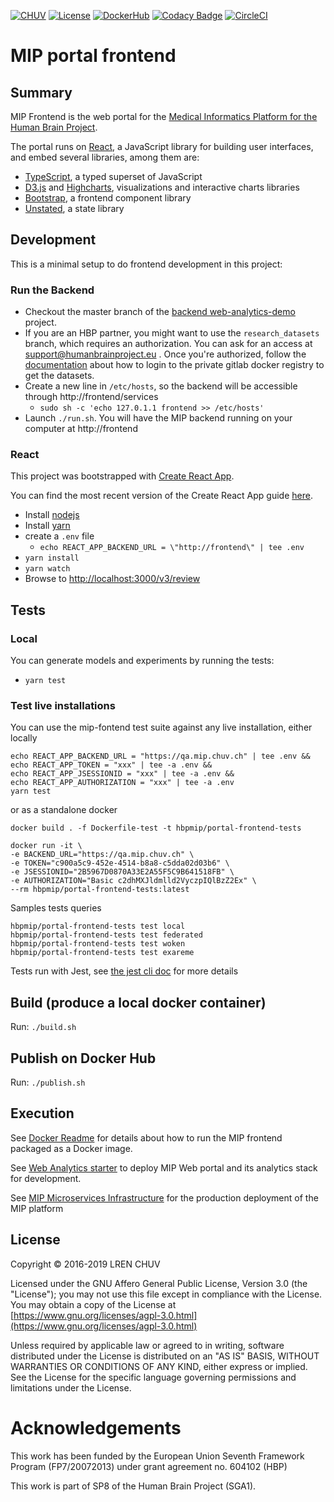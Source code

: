[![CHUV](https://img.shields.io/badge/HBP-AF4C64.svg)](https://www.humanbrainproject.eu) [![License](https://img.shields.io/badge/license-AGPL--3.0-blue.svg)](https://www.gnu.org/licenses/agpl-3.0.html) [![DockerHub](https://img.shields.io/badge/docker-hbpmip%2Fportal--frontend-008bb8.svg)](https://hub.docker.com/r/hbpmip/portal-frontend/) [![Codacy Badge](https://api.codacy.com/project/badge/Grade/9143f566eca64ffbb06258c61fb64ea0)](https://www.codacy.com/app/hbp-mip/portal-frontend?utm_source=github.com&utm_medium=referral&utm_content=HBPMedical/portal-frontend&utm_campaign=Badge_Grade) [![CircleCI](https://circleci.com/gh/HBPMedical/portal-frontend/tree/master.svg?style=svg)](https://circleci.com/gh/HBPMedical/portal-frontend/tree/master)

# MIP portal frontend

## Summary

MIP Frontend is the web portal for the [Medical Informatics Platform for the Human Brain Project](https://hbpmedical.github.io/).

The portal runs on [React](https://reactjs.org), a JavaScript library for building user interfaces, and embed several libraries, among them are:

- [TypeScript](https://www.typescriptlang.org), a typed superset of JavaScript
- [D3.js](https://d3js.org) and [Highcharts](https://www.highcharts.com), visualizations and interactive charts libraries
- [Bootstrap](https://getbootstrap.com/), a frontend component library
- [Unstated](https://github.com/jamiebuilds/unstated), a state library

## Development

This is a minimal setup to do frontend development in this project:

### Run the Backend

- Checkout the master branch of the [backend web-analytics-demo](https://github.com/HBPMedical/web-analytics-demo) project.
- If you are an HBP partner, you might want to use the `research_datasets` branch, which requires an authorization. You can ask for an access at support@humanbrainproject.eu . Once you're authorized, follow the [documentation](https://github.com/HBPMedical/web-analytics-demo/tree/research_datasets) about how to login to the private gitlab docker registry to get the datasets.
- Create a new line in `/etc/hosts`, so the backend will be accessible through http://frontend/services
  - `sudo sh -c 'echo 127.0.1.1 frontend >> /etc/hosts'`
- Launch `./run.sh`. You will have the MIP backend running on your computer at http://frontend

### React

This project was bootstrapped with [Create React App](https://github.com/facebookincubator/create-react-app).

You can find the most recent version of the Create React App guide [here](https://github.com/facebookincubator/create-react-app/blob/master/packages/react-scripts/template/README.md).

- Install [nodejs](https://nodejs.org)
- Install [yarn](https://yarnpkg.com/en/)
- create a `.env` file
  - `echo REACT_APP_BACKEND_URL = \"http://frontend\" | tee .env`
- `yarn install`
- `yarn watch`
- Browse to [http://localhost:3000/v3/review](http://localhost:3000/v3/review)

## Tests

### Local

You can generate models and experiments by running the tests:

- `yarn test`

### Test live installations

You can use the mip-fontend test suite against any live installation, either locally

```
echo REACT_APP_BACKEND_URL = "https://qa.mip.chuv.ch" | tee .env &&
echo REACT_APP_TOKEN = "xxx" | tee -a .env &&
echo REACT_APP_JSESSIONID = "xxx" | tee -a .env &&
echo REACT_APP_AUTHORIZATION = "xxx" | tee -a .env
yarn test
```

or as a standalone docker

```
docker build . -f Dockerfile-test -t hbpmip/portal-frontend-tests
```

```
docker run -it \
-e BACKEND_URL="https://qa.mip.chuv.ch" \
-e TOKEN="c900a5c9-452e-4514-b8a8-c5dda02d03b6" \
-e JSESSIONID="2B5967D0870A33E2A55F5C9B641518FB" \
-e AUTHORIZATION="Basic c2dhMXJldmlld2VyczpIQlBzZ2Ex" \
--rm hbpmip/portal-frontend-tests:latest
```

Samples tests queries

```
hbpmip/portal-frontend-tests test local
hbpmip/portal-frontend-tests test federated
hbpmip/portal-frontend-tests test woken
hbpmip/portal-frontend-tests test exareme
```

Tests run with Jest, see [the jest cli doc](https://jestjs.io/docs/en/cli) for more details

## Build (produce a local docker container)

Run: `./build.sh`

## Publish on Docker Hub

Run: `./publish.sh`

## Execution

See [Docker Readme](docker/README.md) for details about how to run the MIP frontend packaged as a Docker image.

See [Web Analytics starter](https://github.com/HBPMedical/web-analytics-demo) to deploy MIP Web portal and its analytics stack for development.

See [MIP Microservices Infrastructure](https://github.com/HBPMedical/mip-microservices-infrastructure) for the production deployment of the MIP platform

## License

Copyright © 2016-2019 LREN CHUV

Licensed under the GNU Affero General Public License, Version 3.0 (the "License");
you may not use this file except in compliance with the License.
You may obtain a copy of the License at [https://www.gnu.org/licenses/agpl-3.0.html](https://www.gnu.org/licenses/agpl-3.0.html)

Unless required by applicable law or agreed to in writing, software
distributed under the License is distributed on an "AS IS" BASIS,
WITHOUT WARRANTIES OR CONDITIONS OF ANY KIND, either express or implied.
See the License for the specific language governing permissions and
limitations under the License.

# Acknowledgements

This work has been funded by the European Union Seventh Framework Program (FP7/2007­2013) under grant agreement no. 604102 (HBP)

This work is part of SP8 of the Human Brain Project (SGA1).
